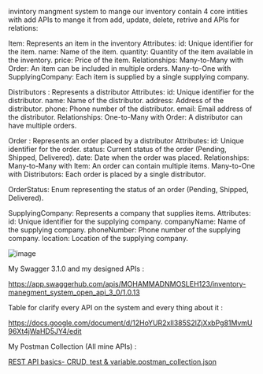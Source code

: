 invintory mangment system to mange our inventory contain 4 core intities with add APIs to mange it from add, update, delete, retrive and APIs for relations:

  Item: 
        Represents an item in the inventory
          Attributes:
              id: Unique identifier for the item.
              name: Name of the item.
              quantity: Quantity of the item available in the inventory.
              price: Price of the item.
          Relationships:
              Many-to-Many with Order: An item can be included in multiple orders.
              Many-to-One with SupplyingCompany: Each item is supplied by a single supplying company.
              
Distributors : 
      Represents a distributor
          Attributes:
              id: Unique identifier for the distributor.
              name: Name of the distributor.
              address: Address of the distributor.
              phone: Phone number of the distributor.
              email: Email address of the distributor.
          Relationships:
              One-to-Many with Order: A distributor can have multiple orders.

      
Order :
      Represents an order placed by a distributor
        Attributes:
              id: Unique identifier for the order.
              status: Current status of the order (Pending, Shipped, Delivered).
              date: Date when the order was placed.
        Relationships:
              Many-to-Many with Item: An order can contain multiple items.
              Many-to-One with Distributors: Each order is placed by a single distributor.

OrderStatus:
        Enum representing the status of an order (Pending, Shipped, Delivered).

SupplyingCompany:
        Represents a company that supplies items.
          Attributes:
              id: Unique identifier for the supplying company.
              companyName: Name of the supplying company.
              phoneNumber: Phone number of the supplying company.
              location: Location of the supplying company.
              
![image](https://github.com/Gudogan1202929/inventory-management-system/assets/106726780/a492bce5-907f-4f84-addf-41b203ca9d20)


My Swagger 3.1.0 and my designed APIs :

https://app.swaggerhub.com/apis/MOHAMMADNMOSLEH123/inventory-manegment_system_open_api_3_0/1.0.13

Table for clarify every API on the system and every thing about it :

https://docs.google.com/document/d/12HoYUR2xIl385S2lZjXxbPg81MvmU96Xt4jWaHD5JY4/edit

My Postman Collection (All mine APIs) : 

[REST API basics- CRUD, test & variable.postman_collection.json](https://github.com/Gudogan1202929/inventory-management-system/files/14949328/REST.API.basics-.CRUD.test.variable.postman_collection.json)
